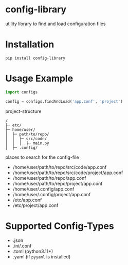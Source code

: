 # config-library
utility library to find and load configuration files


# Installation
`pip install config-library`

# Usage Example

```python
import configs

config = configs.findAndLoad('app.conf', 'project')
```
project-structure
```
/
├─ etc/
├─ home/user/
│  ├─ path/to/repo/
│  │  ├─ src/code/
│  │  │  ├─ main.py
│  ├─ .config/
```
places to search for the config-file
- /home/user/path/to/repo/src/code/app.conf
- /home/user/path/to/repo/src/code/project/app.conf
- /home/user/path/to/repo/app.conf
- /home/user/path/to/repo/project/app.conf
- /home/user/.config/app.conf
- /home/user/.config/project/app.conf
- /etc/app.conf
- /etc/project/app.conf

# Supported Config-Types
- .json
- .ini/.conf
- .toml (python3.11+)
- .yaml (if `pyyaml` is installed)
